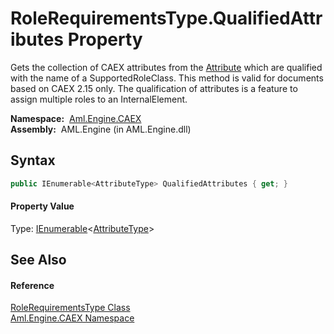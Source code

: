RoleRequirementsType.QualifiedAttributes Property
=================================================
Gets the collection of CAEX attributes from the [Attribute][1] which are qualified with the name of a SupportedRoleClass. This method is valid for documents based on CAEX 2.15 only. The qualification of attributes is a feature to assign multiple roles to an InternalElement.

  **Namespace:**  [Aml.Engine.CAEX][2]  
  **Assembly:**  AML.Engine (in AML.Engine.dll)

Syntax
------

```csharp
public IEnumerable<AttributeType> QualifiedAttributes { get; }
```

#### Property Value
Type: [IEnumerable][3]&lt;[AttributeType][4]>

See Also
--------

#### Reference
[RoleRequirementsType Class][5]  
[Aml.Engine.CAEX Namespace][2]  

[1]: Attribute.md
[2]: ../README.md
[3]: https://docs.microsoft.com/dotnet/api/system.collections.generic.ienumerable-1
[4]: ../AttributeType/README.md
[5]: README.md
[6]: https://www.automationml.org
[7]: ../../icons/logoShade.png